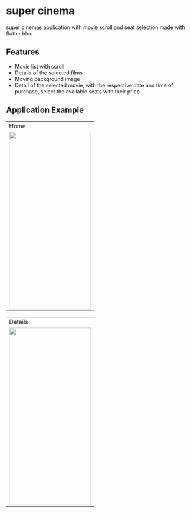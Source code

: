 # super cinema

super cinemas application with movie scroll and seat selection made with flutter bloc

## Features

- Movie list with scroll
- Details of the selected films
- Moving background image
- Detail of the selected movie, with the respective date and time of purchase, select the available seats with their price

## Application Example

<table>
  <tr>
  <td> Home </td>
 
  </tr>
  <tr>
  <td><img src="https://media.giphy.com/media/ij3jDLAliLQCBAqxo0/giphy-downsized-large.gif" width="222" height="480" frameBorder="0" class="giphy-embed" allowFullScreen></img></td>

  </tr>
  </table>

<table>
  <tr>
  <td> Details </td>
  
  </tr>
  <tr>
  <td><img src="https://media.giphy.com/media/ij3jDLAliLQCBAqxo0/giphy-downsized-large.gif" width="222" height="480" frameBorder="0" class="giphy-embed" allowFullScreen></img></td>

  </tr>
  </table>
